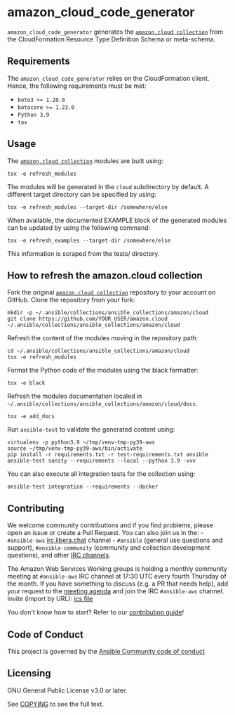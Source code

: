 # amazon_cloud_code_generator

`amazon_cloud_code_generator` generates the [``amazon.cloud collection``](https://github.com/ansible-collections/amazon.cloud) from the CloudFormation Resource Type Definition Schema or meta-schema.

## Requirements

The `amazon_cloud_code_generator` relies on the CloudFormation client. Hence, the following requirements must be met:
- `boto3 >= 1.20.0`
- `botocore >= 1.23.0`
- `Python 3.9`
- `tox`

## Usage

The [``amazon.cloud collection``](https://github.com/ansible-collections/amazon.cloud) modules are built using:

```tox -e refresh_modules```

The modules will be generated in the `cloud` subdirectory by default. A different target directory can be specified by using:

```tox -e refresh_modules --target-dir /somewhere/else```

When available, the documented EXAMPLE block of the generated modules can be updated by using the following command:

```tox -e refresh_examples --target-dir /somewhere/else```

This information is scraped from the tests/ directory.

## How to refresh the amazon.cloud collection

Fork the original [``amazon.cloud collection``](https://github.com/ansible-collections/amazon.cloud) repository to your account on GitHub. Clone the repository from your fork:
```
mkdir -p ~/.ansible/collections/ansible_collections/amazon/cloud
git clone https://github.com/YOUR_USER/amazon.cloud ~/.ansible/collections/ansible_collections/amazon/cloud
```

Refresh the content of the modules moving in the repository path:
```
cd ~/.ansible/collections/ansible_collections/amazon/cloud
tox -e refresh_modules
```
Format the Python code of the modules using the black formatter:

```tox -e black```

Refresh the modules documentation localed in `~/.ansible/collections/ansible_collections/amazon/cloud/docs`.

```tox -e add_docs```

Run `ansible-test` to validate the generated content using:
```
virtualenv -p python3.9 ~/tmp/venv-tmp-py39-aws
source ~/tmp/venv-tmp-py39-aws/bin/activate
pip install -r requirements.txt -r test-requirements.txt ansible
ansible-test sanity --requirements --local --python 3.9 -vvv
```

You can also execute all integration tests for the collection using:
```
ansible-test integration --requirements --docker

```

## Contributing
We welcome community contributions and if you find problems, please open an issue or create a Pull Request. You can also join us in the:
    - `#ansible-aws` [irc.libera.chat](https://libera.chat/) channel
    - `#ansible` (general use questions and support), `#ansible-community` (community and collection development questions), and other [IRC channels](https://docs.ansible.com/ansible/devel/community/communication.html#irc-channels).

The Amazon Web Services Working groups is holding a monthly community meeting at `#ansible-aws` IRC channel at 17:30 UTC every fourth Thursday of the month. If you have something to discuss (e.g. a PR that needs help), add your request to the [meeting agenda](https://github.com/ansible/community/issues/654) and join the IRC `#ansible-aws` channel. Invite (import by URL): [ics file](https://raw.githubusercontent.com/ansible/community/main/meetings/ical/aws.ics)

You don't know how to start? Refer to our [contribution guide](CONTRIBUTING.md)!

## Code of Conduct

This project is governed by the [Ansible Community code of conduct](https://docs.ansible.com/ansible/latest/community/code_of_conduct.html)

## Licensing

GNU General Public License v3.0 or later.

See [COPYING](https://www.gnu.org/licenses/gpl-3.0.txt) to see the full text.
                                                                              